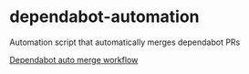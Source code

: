 # dependabot-automation
Automation script that automatically merges dependabot PRs

[Dependabot auto merge workflow](https://raw.githubusercontent.com/kkocel/dependabot-automation/main/.github/workflows/auto-merge-dependabot.yml)